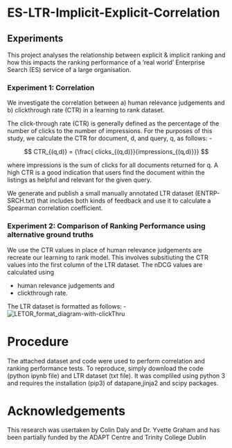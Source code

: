 # ES-LTR-Implicit-Explicit-Correlation
## Experiments
This project analyses the relationship between explicit & implicit ranking and how this impacts the ranking performance of a ’real world’ Enterprise Search (ES) service of a large organisation.

### Experiment 1:  Correlation
We investigate the correlation between a) human relevance judgements and b) clickthrough rate (CTR) in a learning to rank dataset.

The click-through rate (CTR) is generally defined as the percentage of the number of clicks to the number of impressions.  For the purposes of this study, we calculate the CTR for document, d, and query, q, as follows: - 

$$ CTR_{(q,d)} = {\frac{ clicks_{(q,d)}}{impressions_{(q,d)}}} $$

where impressions is the sum of clicks for all documents returned for q.  A high CTR is a good indication that users find the document within the listings as helpful and relevant for the given query.

We generate and publish a small manually annotated LTR dataset (ENTRP-SRCH.txt) that includes both kinds of feedback and use it to calculate a Spearman correlation coefficient.

### Experiment 2:  Comparison of Ranking Performance using alternative ground truths
We use the CTR values in place of human relevance judgements are recreate our learning to rank model.   This involves subsitiuting the CTR values into the first column of the LTR dataset.   The nDCG values are calculated using 
- human relevance judgements and 
- clickthrough rate.



The LTR dataset is formatted as follows: -
![LETOR_format_diagram-with-clickThru](https://user-images.githubusercontent.com/51714656/179519935-eb7329c6-e9cb-4e69-b6a0-a71eef16ab03.png)

# Procedure
The attached dataset and code were used to perform correlation and ranking performance tests.  To reproduce, simply download the code (python ipynb file) and LTR dataset (txt file).  It was compliled using python 3 and requires the installation (pip3) of datapane,jinja2 and scipy packages.

# Acknowledgements
This research was usertaken by Colin Daly and Dr. Yvette Graham and has been partially funded by the ADAPT Centre and Trinity College Dublin
